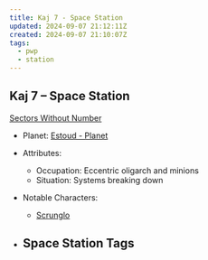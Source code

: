```yaml
---
title: Kaj 7 - Space Station
updated: 2024-09-07 21:12:11Z
created: 2024-09-07 21:10:07Z
tags:
  - pwp
  - station
---
```


## Kaj 7 &ndash; Space Station

[Sectors Without Number](https://sectorswithoutnumber.com/sector/bfDcBzTtgpeyLUfwzjio/spaceStation/Ja7B6MXBan7f8ObNaQsM)

- Planet: [Estoud - Planet](../../../Gaming/StarsWithoutNumber/PiratesWithoutPlunder/Estoud%20-%20Planet.md)

- Attributes:
   -   Occupation: Eccentric oligarch and minions
   -   Situation: Systems breaking down

- Notable Characters:
	- [Scrunglo](Scrunglo.md)

- Space Station Tags
	-  
